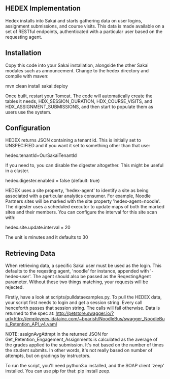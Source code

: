 HEDEX Implementation
--------------------

Hedex installs into Sakai and starts gathering data on user logins, assignment
submissions, and course visits. This data is made available on a set of RESTful
endpoints, authenticated with a particular user based on the requesting agent.

Installation
------------

Copy this code into your Sakai installation, alongside the other Sakai modules
such as announcement. Change to the hedex directory and compile with maven:

mvn clean install sakai:deploy

Once built, restart your Tomcat. The code will automatically create the tables
it needs, HDX\_SESSION\_DURATION, HDX\_COURSE\_VISITS, and
HDX\_ASSIGNMENT\_SUBMISSIONS, and then start to populate them as users use the
system.

Configuration
-------------

HEDEX returns JSON containing a tenant id. This is initially set to UNSPECIFIED
and if you want it set to something other than that use:

hedex.tenantId=OurSakaiTenantId

If you need to, you can disable the digester altogether. This might be useful in
a cluster.

hedex.digester.enabled = false (default: true)

HEDEX uses a site property, 'hedex-agent' to identify a site as being associated
with a particular analytics consumer. For example, Noodle Partners sites will
be marked with the site property 'hedex-agent=noodle'. The digester uses a
scheduled executor to update maps of both the marked sites and their members.
You can configure the interval for this site scan with:

hedex.site.update.interval = 20

The unit is minutes and it defaults to 30

Retrieving Data
---------------

When retrieving data, a specific Sakai user must be used as the login. This
defaults to the reqesting agent, 'noodle' for instance, appended with
'-hedex-user'. The agent should also be passed as the ReqestingAgent parameter.
Without these two things matching, your requests will be rejected.

Firstly, have a look at scripts/pulldataexamples.py. To pull the HEDEX data,
your script first needs to login and get a session string. Every call henceforth
passes that session string. The calls will fail otherwise. Data is returned to the 
spec at: http://petstore.swagger.io/?url=http://employees.idatainc.com/~bparish/NoodleBus/swagger_NoodleBus_Retention_API_v4.yaml

NOTE: assignAvgAttmpt in the returned JSON for Get_Retention_Engagement_Assignments is calculated as the average of the
grades applied to the submission. It's not based on the number of times the student submits. In other words, it's not
really based on number of attempts, but on gradings by instructors.

To run the script, you'll need python3.x installed, and the SOAP client 'zeep'
installed. You can use pip for that: pip install zeep.
